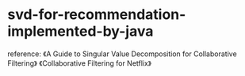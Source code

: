 # svd-for-recommendation-implemented-by-java
reference:
《A Guide to Singular Value Decomposition for Collaborative Filtering》
《Collaborative Filtering for Netflix》
